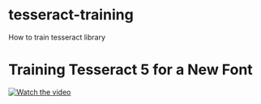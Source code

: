 # tesseract-training
How to train tesseract library

# Training Tesseract 5 for a New Font
[![Watch the video](https://img.youtube.com/vi/T-D1KVIuvjA/maxresdefault.jpg)](https://youtu.be/KE4xEzFGSU8)
